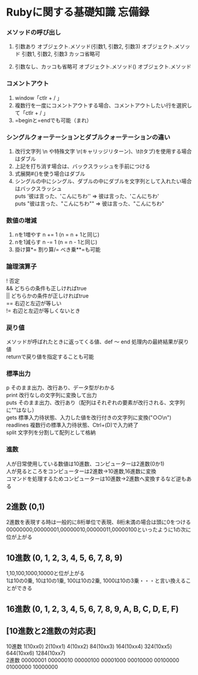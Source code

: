 # Rubyに関する基礎知識 忘備録
### メソッドの呼び出し
1. 引数あり
オブジェクト.メソッド(引数1, 引数2, 引数3)
オブジェクト.メソッド 引数1, 引数2, 引数3 カッコ省略可

2. 引数なし、カッコも省略可
オブジェクト.メソッド()
オブジェクト.メソッド

### コメントアウト
1. window「ctlr + / 」  
2. 複数行を一度にコメントアウトする場合、コメントアウトしたい行を選択して「ctlr + / 」
3. =beginと=endでも可能（まれ）  

### シングルクォーテーションとダブルクォーテーションの違い
1. 改行文字列 \n や特殊文字 \r(キャリッジリターン)、\t(tタブ)を使用する場合はダブル
2. 上記を打ち消す場合は、バックスラッシュを手前につける    
3. 式展開#{}を使う場合はダブル  
4. シングルの中にシングル、ダブルの中にダブルを文字列として入れたい場合はバックスラッシュ  
puts '彼は言った、\'こんにちわ\'' ⇒ 彼は言った、'こんにちわ'  
puts "彼は言った、\"こんにちわ\"" ⇒ 彼は言った、"こんにちわ"  

### 数値の増減
1. nを1増やす n += 1 (n = n + 1と同じ)
2. nを1減らす n -= 1 (n = n - 1と同じ)
3.  掛け算*= 割り算/= べき乗**=も可能  

### 論理演算子
!   否定  
&&  どちらの条件も正しければtrue  
||  どちらかの条件が正しければtrue  
==  右辺と左辺が等しい  
!=  右辺と左辺が等しくないとき　　

### 戻り値  
メソッドが呼ばれたときに返ってくる値、def ～ end 処理内の最終結果が戻り値  
returnで戻り値を指定することも可能  

### 標準出力  
p そのまま出力、改行あり、データ型がわかる  
print 改行なしの文字列に変換して出力  
puts そのまま出力、改行あり（配列はそれぞれの要素が改行される、文字列に""はなし）  
gets 標準入力待状態、入力した値を改行付きの文字列に変換("○○\n")  
readlines 複数行の標準入力待状態、Ctrl+(D)で入力終了  
split 文字列を分割して配列として格納  

### 進数  
人が日常使用している数値は10進数、コンピューターは2進数(0か1)  
人が見るところをコンピューターは2進数→10進数,16進数に変換  
コマンドを処理するためコンピューターは10進数→2進数へ変換するなど逆もある  
## 2進数   (0,1)  
2進数を表現する時は一般的に8桁単位で表現、8桁未満の場合は頭に0をつける
00000000,00000001,00000010,00000011,00000100といったように1の次に位が上がる
## 10進数  (0, 1, 2, 3, 4, 5, 6, 7, 8, 9)  
1,10,100,1000,10000と位が上がる  
1は10の0乗, 10は10の1乗, 100は10の2乗, 1000は10の3乗・・・と言い換えることができる  
## 16進数  (0, 1, 2, 3, 4, 5, 6, 7, 8, 9, A, B, C, D, E, F)　

##  [10進数と2進数の対応表]  
10進数  1(10xx0)  2(10xx1)  4(10xx2)	84(10xx3)  164(10xx4)  324(10xx5)  644(10xx6)  1284(10xx7)  
2進数   00000001  00000010  00000100  00001000   00010000    00100000    01000000    10000000  
